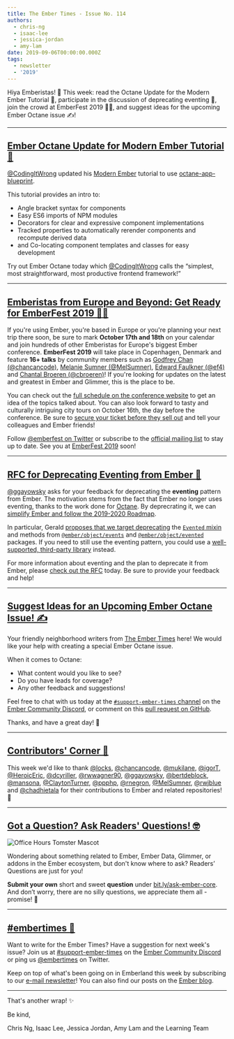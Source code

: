 ```yaml
---
title: The Ember Times - Issue No. 114
authors:
  - chris-ng
  - isaac-lee
  - jessica-jordan
  - amy-lam
date: 2019-09-06T00:00:00.000Z
tags:
  - newsletter
  - '2019'
---
```



Hiya Emberistas! 🐹 This week:
read the Octane Update for the Modern Ember Tutorial 🎁,
participate in the discussion of deprecating eventing 💬,
join the crowd at EmberFest 2019 🐹🎉,
and suggest ideas for the upcoming Ember Octane issue ✍️!

<!-- READMORE -->

---

<!-- alex disable easy -->
## [Ember Octane Update for Modern Ember Tutorial 🎁](https://codingitwrong.com/2018/08/16/modern-ember.html)

[@CodingItWrong](https://github.com/CodingItWrong) updated his [Modern Ember](https://codingitwrong.com/2018/08/16/modern-ember.html) tutorial to use [octane-app-blueprint](https://github.com/ember-cli/ember-octane-blueprint).

This tutorial provides an intro to:

- Angle bracket syntax for components
- Easy ES6 imports of NPM modules
- Decorators for clear and expressive component implementations
- Tracked properties to automatically rerender components and recompute derived data
- and Co-locating component templates and classes for easy development

Try out Ember Octane today which [@CodingItWrong](https://github.com/CodingItWrong) calls the “simplest, most straightforward, most productive frontend framework!”
<!-- alex enable easy -->

---

## [Emberistas from Europe and Beyond: Get Ready for EmberFest 2019 🐹🎉](https://emberfest.eu/)

If you're using Ember, you're based in Europe or you're planning your next trip there soon, be sure to mark **October 17th and 18th** on your calendar and join hundreds of other Emberistas for Europe's biggest Ember conference. **EmberFest 2019** will take place in Copenhagen, Denmark and feature **16+ talks** by community members such as [Godfrey Chan (@chancancode)](https://github.com/chancancode), [Melanie Sumner (@MelSumner)](https://github.com/MelSumner), [Edward Faulkner (@ef4)](https://github.com/ef4) and [Chantal Broeren (@cbroeren)](https://github.com/cbroeren)! If you're looking for updates on the latest and greatest in Ember and Glimmer, this is the place to be.

You can check out the [full schedule on the conference website](https://emberfest.eu/schedule/) to get an idea of the topics talked about. You can also look forward to tasty and culturally intriguing city tours on October 16th, the day before the conference. Be sure to [secure your ticket before they sell out](https://emberfest.eu/) and tell your colleagues and Ember friends!

Follow [@emberfest on Twitter](https://twitter.com/emberfest) or subscribe to the [official mailing list](https://emberfest.eu/#mc_embed_signup) to stay up to date. See you at [EmberFest 2019](https://emberfest.eu/) soon!

---

## [RFC for Deprecating Eventing from Ember 💬](https://github.com/emberjs/rfcs/pull/528)

[@ggayowsky](https://github.com/ggayowsky) asks for your feedback for deprecating the **eventing** pattern from Ember. The motivation stems from the fact that Ember no longer uses eventing, thanks to the work done for [Octane](https://emberjs.com/editions/octane/). By deprecrating it, we can [simplify Ember and follow the 2019-2020 Roadmap](https://github.com/emberjs/rfcs/blob/2018-2019-roadmap/text/0519-2018-2019-roadmap.md#continue-simplifying-ember).

In particular, Gerald [proposes that we target deprecating](https://github.com/ggayowsky/rfcs/blob/deprecate-evented-mixin/text/0000-deprecate-evented-mixin.md) the [`Evented` mixin](https://api.emberjs.com/ember/release/classes/Evented) and methods from [`@ember/object/events`](https://api.emberjs.com/ember/release/modules/@ember%2Fobject#functions-events) and [`@ember/object/evented`](https://api.emberjs.com/ember/release/modules/@ember%2Fobject#functions-evented) packages. If you need to still use the eventing pattern, you could use a [well-supported, third-party library](https://github.com/ggayowsky/rfcs/blob/deprecate-evented-mixin/text/0000-deprecate-evented-mixin.md#transition-path) instead.

For more information about eventing and the plan to deprecate it from Ember, please [check out the RFC](https://github.com/emberjs/rfcs/pull/528) today. Be sure to provide your feedback and help!

---

## [Suggest Ideas for an Upcoming Ember Octane Issue! ✍️](https://github.com/ember-learn/ember-blog/pull/261)

<!--alex ignore special-->
Your friendly neighborhood writers from [The Ember Times](https://blog.emberjs.com/tags/newsletter.html) here! We would like your help with creating a special Ember Octane issue.

When it comes to Octane:

- What content would you like to see?
- Do you have leads for coverage?
- Any other feedback and suggestions!

Feel free to chat with us today at the [`#support-ember-times` channel](https://discordapp.com/channels/480462759797063690/485450546887786506) on the [Ember Community Discord](https://discordapp.com/invite/zT3asNS), or comment on this [pull request on GitHub](https://github.com/ember-learn/ember-blog/pull/261).

Thanks, and have a great day! 💞

---

## [Contributors' Corner 👏](https://guides.emberjs.com/release/contributing/repositories/)

<p>This week we'd like to thank <a href="https://github.com/locks" target="gh-user">@locks</a>, <a href="https://github.com/chancancode" target="gh-user">@chancancode</a>, <a href="https://github.com/mukilane" target="gh-user">@mukilane</a>, <a href="https://github.com/igorT" target="gh-user">@igorT</a>, <a href="https://github.com/HeroicEric" target="gh-user">@HeroicEric</a>, <a href="https://github.com/dcyriller" target="gh-user">@dcyriller</a>, <a href="https://github.com/rwwagner90" target="gh-user">@rwwagner90</a>, <a href="https://github.com/ggayowsky" target="gh-user">@ggayowsky</a>, <a href="https://github.com/bertdeblock" target="gh-user">@bertdeblock</a>, <a href="https://github.com/mansona" target="gh-user">@mansona</a>, <a href="https://github.com/ClaytonTurner" target="gh-user">@ClaytonTurner</a>, <a href="https://github.com/ppphp" target="gh-user">@ppphp</a>, <a href="https://github.com/rnegron" target="gh-user">@rnegron</a>, <a href="https://github.com/MelSumner" target="gh-user">@MelSumner</a>, <a href="https://github.com/rwjblue" target="gh-user">@rwjblue</a> and <a href="https://github.com/chadhietala" target="gh-user">@chadhietala</a>  for their contributions to Ember and related repositories! 💖</p>

---

## [Got a Question? Ask Readers' Questions! 🤓](https://docs.google.com/forms/d/e/1FAIpQLScqu7Lw_9cIkRtAiXKitgkAo4xX_pV1pdCfMJgIr6Py1V-9Og/viewform)

<div class="blog-row">
  <img class="float-right small transparent padded" alt="Office Hours Tomster Mascot" title="Readers' Questions" src="/images/tomsters/officehours.png" />

  <p>Wondering about something related to Ember, Ember Data, Glimmer, or addons in the Ember ecosystem, but don't know where to ask? Readers’ Questions are just for you!</p>

  <p><strong>Submit your own</strong> short and sweet <strong>question</strong> under <a href="https://bit.ly/ask-ember-core" target="rq">bit.ly/ask-ember-core</a>. And don’t worry, there are no silly questions, we appreciate them all - promise! 🤞</p>
</div>

---

## [#embertimes 📰](https://blog.emberjs.com/tags/newsletter.html)

Want to write for the Ember Times? Have a suggestion for next week's issue? Join us at [#support-ember-times](https://discordapp.com/channels/480462759797063690/485450546887786506) on the [Ember Community Discord](https://discordapp.com/invite/zT3asNS) or ping us [@embertimes](https://twitter.com/embertimes) on Twitter.

Keep on top of what's been going on in Emberland this week by subscribing to our [e-mail newsletter](https://the-emberjs-times.ongoodbits.com/)! You can also find our posts on the [Ember blog](https://emberjs.com/blog/tags/newsletter.html).

---

That's another wrap! ✨

Be kind,

Chris Ng, Isaac Lee, Jessica Jordan, Amy Lam and the Learning Team
